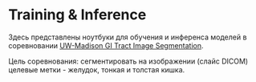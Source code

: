 # Training & Inference

Здесь представлены ноутбуки для обучения и инференса моделей в соревновании [UW-Madison GI Tract Image Segmentation](https://www.kaggle.com/competitions/uw-madison-gi-tract-image-segmentation/).

Цель соревнования: сегментировать на изображении (слайс DICOM) целевые метки - желудок, тонкая и толстая кишка.

